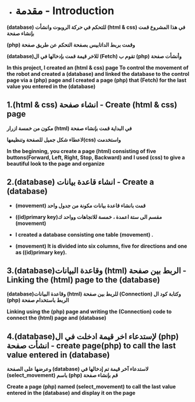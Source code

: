 * # مقدمة - Introduction

**(database) للتحكم في حركة الروبوت وانشأت (html & css) في هذا المشروع قمت بإنشاء صفحة**

**(php) وقمت بربط الداتابيس بصفحة التحكم عن طريق صفحة**

**(database)للاخر قيمة قمت بإدخالها في ال (Fetch) تقوم ب (php) وأنشأت صفحة**

**In this project, I created an (html & css) page To control the movement of the robot and created a (database) and linked the database to the control page via a (php) page and I created a page (php) that (Fetch) for the last value you entered in the (database)**

## 1.(html & css) انشاء صفحة - Create (html & css) page

**مكون من خمسة ازرار  (html) في البداية قمت بإنشاء صفحة**

**لاعطاء شكل جميل للصفحة وتنظيمها(css) واستخدمت**

**In the beginning, you create a page (html) consisting of five buttons(Forward, Left, Right, Stop, Backward) and I used (css) to give a beautiful look to the page and organize**

## 2.(database) انشاء قاعدة بيانات - Create a (database)

* **(movement) قمت بانشاء قاعدة بيانات مكونة من جدول واحد**

* **((id)primary key)مقسم الى ستة اعمدة ، خمسة للاتجاهات وواحد ك (movement)**
 
* **I created a database consisting  one table (movement) .**
 
* **(movement) It is divided into six columns, five for directions and one as ((id)primary key).**

## 3.(database)وقاعدة البيانات (html) الربط بين صفحة - Linking the (html) page to the (database)

**(database)وقاعدة البيانات (html) للربط بين صفحة (Connection) وكتابة كود ال (php) الربط باستخدام صفحة** 

**Linking using the (php) page and writing the (Connection) code to connect the (html) page and (database)**

## 4.(database)لإستدعاء اخر قيمة ادخلت في ال (php) انشأت صفحة - create page(php) to call the last value entered in (database)

**وعرضها على الصفحة (database) لاستدعاء آخر قيمة تم إدخالها في (select_movement) باسم (php) قم بإنشاء صفحة**

**Create a page (php) named (select_movement) to call the last value entered in the (database) and display it on the page**
